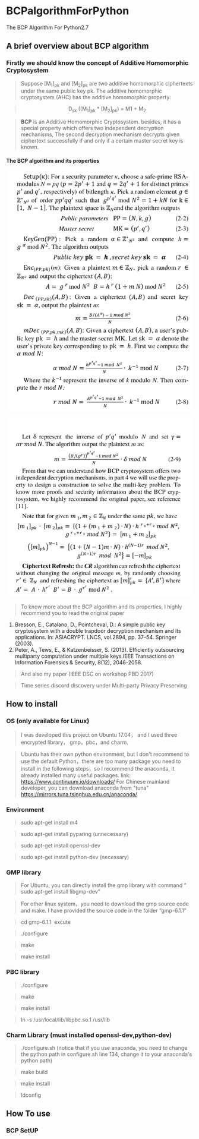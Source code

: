 # BCPalgorithmForPython
The BCP Algorithm For Python2.7

## A brief overview about BCP algorithm

### Firstly we should know the concept of Additive Homomorphic Cryptosystem
> Suppose [M<sub>1</sub>]<sub>pk</sub> and [M<sub>2</sub>]<sub>pk</sub> are two additive homomorphic ciphertexts under the same public key pk. The additive homomorphic cryptosystem (AHC) has the additive homomorphic property:

> <center> D<sub>sk</sub> ([M<sub>1</sub>]<sub>pk</sub> * [M<sub>2</sub>]<sub>pk</sub>) = M<sun>1</sub> + M<sub>2</sub></center >

> **BCP** is an Additive Homomorphic Cryptosystem. besides, it has a special property which offers two independent decryption mechanisms, The second decryption mechanism decrypts given ciphertext successfully if and only if a certain master secret key is known.

#### The BCP algorithm and its properties
![image](http://github.com/haodongliu/BCPalgorithmForPython/raw/master/BCPEncrypt/img/BCP1.png)

![image](http://github.com/haodongliu/BCPalgorithmForPython/raw/master/BCPEncrypt/img/BCP2.png)

> To know more about the BCP algorithm and its properties, I highly recommend you to read the original paper
 1. Bresson, E., Catalano, D., Pointcheval, D.: A simple public key cryptosystem with a double trapdoor decryption mechanism and its applications. In: ASIACRYPT. LNCS, vol.2894, pp. 37–54. Springer (2003).
 2. Peter, A., Tews, E., & Katzenbeisser, S. (2013). Efficiently outsourcing multiparty computation under multiple keys.IEEE Transactions on Information Forensics & Security, 8(12), 2046-2058.

> And also my paper (IEEE DSC on workshop PBD 2017)

> Time series discord discovery under Multi-party Privacy Preserving

## How to install
### OS (only available for Linux)
> I was developed this project on Ubuntu 17.04， and I used three encrypted library， gmp，pbc，and charm.

> Ubuntu has their own python environment, but I don't recommend to use the default Python，there are too many package you need to install in the following steps，so I recommend the anaconda, it already installed many useful packages. link: https://www.continuum.io/downloads/   For Chinese mainland developer, you can download anaconda from "tuna" https://mirrors.tuna.tsinghua.edu.cn/anaconda/

### Environment
> sudo apt-get install m4

> sudo apt-get install pyparing (unnecessary)

> sudo apt-get install openssl-dev

> sudo apt-get install python-dev (necessary)

### GMP library
> For Ubuntu, you can directly install the gmp library with command “ sudo apt-get install libgmp-dev”

> For other linux system，you need to download the gmp source code and make. I have provided the source code in the folder “gmp-6.1.1”

> cd gmp-6.1.1  excute

> ./configure 

> make

> make install

### PBC library
> ./configure  

> make

> make install

> ln -s /usr/local/lib/libpbc.so.1 /usr/lib

### Charm Library (must installed openssl-dev,python-dev)
> ./configure.sh (notice that if you use anaconda, you need to change the python path in configure.sh line 134, change it to your anaconda's python path)

> make build

> make install

> ldconfig

## How To use
### BCP SetUP
